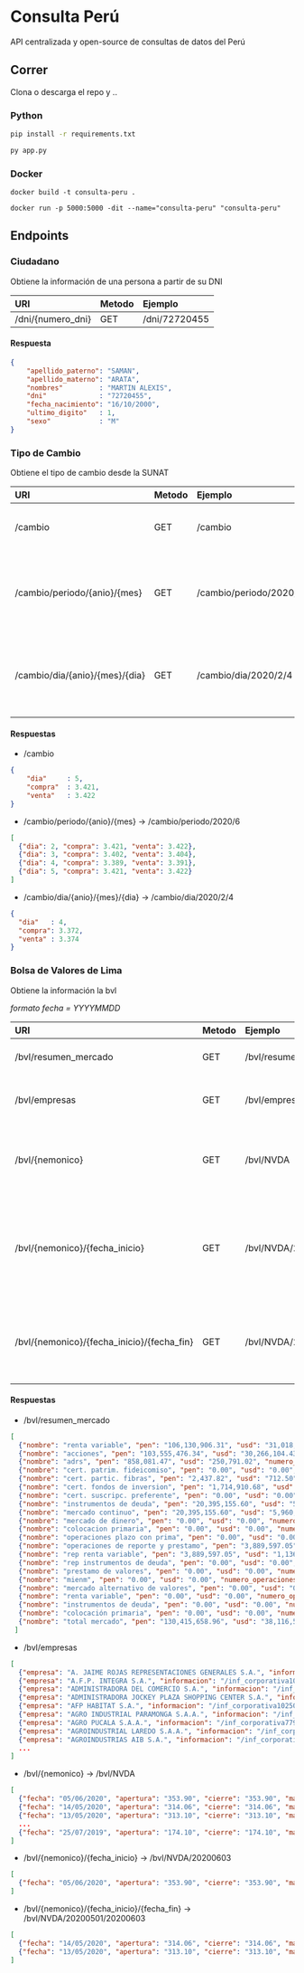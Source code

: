 # Consulta Perú
API centralizada y open-source de consultas de datos del Perú

## Correr

Clona o descarga el repo y ..

### Python
`````sh
pip install -r requirements.txt
`````
`````sh
py app.py
`````

### Docker

`````docker
docker build -t consulta-peru .
`````

`````docker
docker run -p 5000:5000 -dit --name="consulta-peru" "consulta-peru"
`````


## Endpoints

### Ciudadano
Obtiene la información de una persona a partir de su DNI

| URI   | Metodo|Ejemplo |
|:-------|:------------|:------------|
|/dni/{numero_dni}| GET|/dni/72720455|

#### Respuesta
`````json
{
    "apellido_paterno": "SAMAN",
    "apellido_materno": "ARATA",
    "nombres"         : "MARTIN ALEXIS",
    "dni"             : "72720455",
    "fecha_nacimiento": "16/10/2000",
    "ultimo_digito"   : 1,
    "sexo"            : "M"
}
`````


### Tipo de Cambio
Obtiene el tipo de cambio desde la SUNAT

| URI   |Metodo|Ejemplo |Descripción|
|:-------|:------------|:------------|:------------|
|/cambio| GET|/cambio|Obtiene el tipo de cambio actual|
|/cambio/periodo/{anio}/{mes}| GET|/cambio/periodo/2020/6|Obtiene el tipo de cambio dependiendo del año y mes solicitado|
|/cambio/dia/{anio}/{mes}/{dia}| GET|/cambio/dia/2020/2/4|Obtiene el tipo de cambio dependiendo del año, mes y día solicitado|

#### Respuestas
* /cambio
`````json
{
    "dia"     : 5,
    "compra"  : 3.421,
    "venta"   : 3.422
}
`````
* /cambio/periodo/{anio}/{mes} -> /cambio/periodo/2020/6
`````json
[
  {"dia": 2, "compra": 3.421, "venta": 3.422}, 
  {"dia": 3, "compra": 3.402, "venta": 3.404}, 
  {"dia": 4, "compra": 3.389, "venta": 3.391}, 
  {"dia": 5, "compra": 3.421, "venta": 3.422}
]
`````
* /cambio/dia/{anio}/{mes}/{dia} -> /cambio/dia/2020/2/4
`````json
{
  "dia"   : 4, 
  "compra": 3.372, 
  "venta" : 3.374
}
`````

### Bolsa de Valores de Lima
Obtiene la información la bvl

*formato fecha = YYYYMMDD*

| URI   | Metodo|Ejemplo |Descripción|
|:-------|:------------|:------------|:------------|
|/bvl/resumen_mercado| GET|/bvl/resumen_mercado|Obtiene el resumen del mercado|
|/bvl/empresas| GET|/bvl/empresas|Obtiene las empresas que cotizan en bolsa|
|/bvl/{nemonico}| GET|/bvl/NVDA|Obtiene todo el historial en bolsa de un nemonico solicitado|
|/bvl/{nemonico}/{fecha_inicio}| GET|/bvl/NVDA/20200603|Obtiene el historial de un nemonico en bolsa desde la fecha solicitada hasta ahora|
|/bvl/{nemonico}/{fecha_inicio}/{fecha_fin}| GET|/bvl/NVDA/20200501/20200603|Obtiene el historial de un nemonico de un periodo determinado|


#### Respuestas
* /bvl/resumen_mercado
`````json
[
  {"nombre": "renta variable", "pen": "106,130,906.31", "usd": "31,018,823.99", "numero_operaciones": "658"},
  {"nombre": "acciones", "pen": "103,555,476.34", "usd": "30,266,104.43", "numero_operaciones": "633"},
  {"nombre": "adrs", "pen": "858,081.47", "usd": "250,791.02", "numero_operaciones": "17"}, 
  {"nombre": "cert. patrim. fideicomiso", "pen": "0.00", "usd": "0.00", "numero_operaciones": "0"}, 
  {"nombre": "cert. partic. fibras", "pen": "2,437.82", "usd": "712.50", "numero_operaciones": "1"}, 
  {"nombre": "cert. fondos de inversion", "pen": "1,714,910.68", "usd": "501,216.04", "numero_operaciones": "7"}, 
  {"nombre": "cert. suscripc. preferente", "pen": "0.00", "usd": "0.00", "numero_operaciones": "0"}, 
  {"nombre": "instrumentos de deuda", "pen": "20,395,155.60", "usd": "5,960,881.37", "numero_operaciones": "4"}, 
  {"nombre": "mercado continuo", "pen": "20,395,155.60", "usd": "5,960,881.37", "numero_operaciones": "4"}, 
  {"nombre": "mercado de dinero", "pen": "0.00", "usd": "0.00", "numero_operaciones": "0"}, 
  {"nombre": "colocacion primaria", "pen": "0.00", "usd": "0.00", "numero_operaciones": "0"}, 
  {"nombre": "operaciones plazo con prima", "pen": "0.00", "usd": "0.00", "numero_operaciones": "0"}, 
  {"nombre": "operaciones de reporte y prestamo", "pen": "3,889,597.05", "usd": "1,136,810.48", "numero_operaciones": "22"}, 
  {"nombre": "rep renta variable", "pen": "3,889,597.05", "usd": "1,136,810.48", "numero_operaciones": "22"}, 
  {"nombre": "rep instrumentos de deuda", "pen": "0.00", "usd": "0.00", "numero_operaciones": "0"}, 
  {"nombre": "prestamo de valores", "pen": "0.00", "usd": "0.00", "numero_operaciones": "0"}, 
  {"nombre": "mienm", "pen": "0.00", "usd": "0.00", "numero_operaciones": "0"}, 
  {"nombre": "mercado alternativo de valores", "pen": "0.00", "usd": "0.00", "numero_operaciones": "0"}, 
  {"nombre": "renta variable", "pen": "0.00", "usd": "0.00", "numero_operaciones": "0"}, 
  {"nombre": "instrumentos de deuda", "pen": "0.00", "usd": "0.00", "numero_operaciones": "0"}, 
  {"nombre": "colocación primaria", "pen": "0.00", "usd": "0.00", "numero_operaciones": "0"}, 
  {"nombre": "total mercado", "pen": "130,415,658.96", "usd": "38,116,515.84", "numero_operaciones": "684"}
 ]
`````

* /bvl/empresas
`````json
[
  {"empresa": "A. JAIME ROJAS REPRESENTACIONES GENERALES S.A.", "informacion": "/inf_corporativa71050_SkFJTUUxQkMxQQ.html"}, 
  {"empresa": "A.F.P. INTEGRA S.A.", "informacion": "/inf_corporativa10400_SU5URUdSQzE.html"}, 
  {"empresa": "ADMINISTRADORA DEL COMERCIO S.A.", "informacion": "/inf_corporativa71300_QURDT01FQzE.html"}, 
  {"empresa": "ADMINISTRADORA JOCKEY PLAZA SHOPPING CENTER S.A.", "informacion": "/inf_corporativa71320_SlBMQVoxQkMxQQ.html"}, 
  {"empresa": "AFP HABITAT S.A.", "informacion": "/inf_corporativa10250_SEFCSVRBQzE.html"}, 
  {"empresa": "AGRO INDUSTRIAL PARAMONGA S.A.A.", "informacion": "/inf_corporativa77900_UEFSQU1PQzE.html"}, 
  {"empresa": "AGRO PUCALA S.A.A.", "informacion": "/inf_corporativa77935_UFVDQUxBQzE.html"}, 
  {"empresa": "AGROINDUSTRIAL LAREDO S.A.A.", "informacion": "/inf_corporativa77600_TEFSRURPQzE.html"}, 
  {"empresa": "AGROINDUSTRIAS AIB S.A.", "informacion": "/inf_corporativa21000_QUlCQzE.html"},
  ...
] 
`````

* /bvl/{nemonico} -> /bvl/NVDA
`````json
[
  {"fecha": "05/06/2020", "apertura": "353.90", "cierre": "353.90", "maxima": "353.90", "minima": "353.90", "promedio": "353.90", "cantidad_negociada": "85.00", "monto_negociado": "30,081.50", "fecha_anterior": "14/05/2020", "cierre_anterior": "314.06"}, 
  {"fecha": "14/05/2020", "apertura": "314.06", "cierre": "314.06", "maxima": "314.06", "minima": "314.06", "promedio": "314.06", "cantidad_negociada": "18.00", "monto_negociado": "5,653.08", "fecha_anterior": "13/05/2020", "cierre_anterior": "313.10"}, 
  {"fecha": "13/05/2020", "apertura": "313.10", "cierre": "313.10", "maxima": "313.10", "minima": "313.10", "promedio": "313.10", "cantidad_negociada": "36.00", "monto_negociado": "11,271.60", "fecha_anterior": "03/04/2020", "cierre_anterior": "245.20"},
  ...
  {"fecha": "25/07/2019", "apertura": "174.10", "cierre": "174.10", "maxima": "174.10", "minima": "174.10", "promedio": "174.10", "cantidad_negociada": "352.00", "monto_negociado": "61,283.20", "fecha_anterior": "04/06/2019", "cierre_anterior": "141.50"}
]
`````

* /bvl/{nemonico}/{fecha_inicio} -> /bvl/NVDA/20200603
`````json
[
  {"fecha": "05/06/2020", "apertura": "353.90", "cierre": "353.90", "maxima": "353.90", "minima": "353.90", "promedio": "353.90", "cantidad_negociada": "85.00", "monto_negociado": "30,081.50", "fecha_anterior": "14/05/2020", "cierre_anterior": "314.06"}
]
`````

* /bvl/{nemonico}/{fecha_inicio}/{fecha_fin} -> /bvl/NVDA/20200501/20200603
`````json
[
  {"fecha": "14/05/2020", "apertura": "314.06", "cierre": "314.06", "maxima": "314.06", "minima": "314.06", "promedio": "314.06", "cantidad_negociada": "18.00", "monto_negociado": "5,653.08", "fecha_anterior": "13/05/2020", "cierre_anterior": "313.10"}, 
  {"fecha": "13/05/2020", "apertura": "313.10", "cierre": "313.10", "maxima": "313.10", "minima": "313.10", "promedio": "313.10", "cantidad_negociada": "36.00", "monto_negociado": "11,271.60", "fecha_anterior": "03/04/2020", "cierre_anterior": "245.20"}
]
`````
